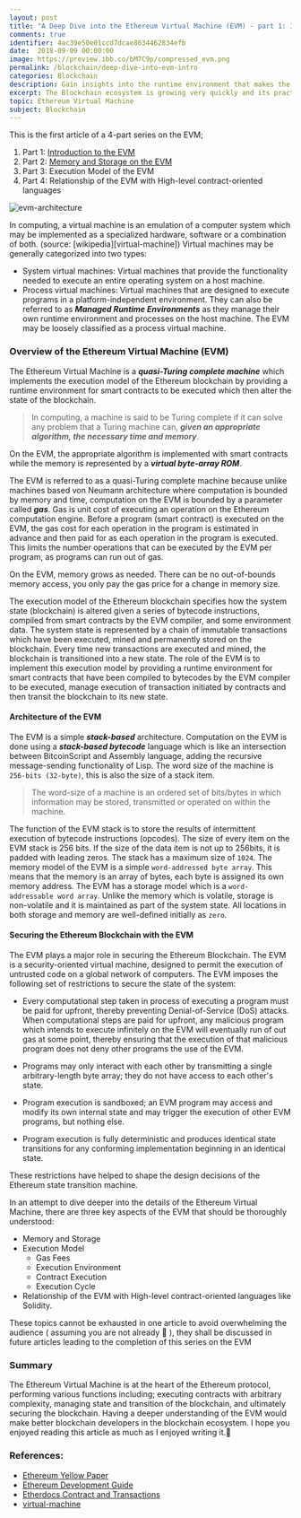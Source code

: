 ```yaml
---
layout: post
title: "A Deep Dive into the Ethereum Virtual Machine (EVM) - part 1: Introduction"
comments: true
identifier: 4ac39e50e01ccd7dcae8634462834efb
date:  2018-09-09 00:00:00 
image: https://preview.ibb.co/bM7C9p/compressed_evm.png
permalink: /blockchain/deep-dive-into-evm-intro
categories: Blockchain
description: Gain insights into the runtime environment that makes the Ethereum Blockchain unique.
excerpt: The Blockchain ecosystem is growing very quickly and its practical applications are being deployed in various industries such as Health, Finance, Music and so on. The Ethereum Blockchain has been largely responsible for this rapid development. The Ethereum Blockchain provides an ideal platform for developers to build and deploy decentralized applications through its virtual machine formally referred to as the Ethereum Virtual Machine (EVM).
topic: Ethereum Virtual Machine
subject: Blockchain
---
```

This is the first article of a 4-part series on the EVM;
1. Part 1: [Introduction to the EVM](/blockchain/deep-dive-into-evm-intro)
2. Part 2: [Memory and Storage on the EVM](/blockchain/deep-dive-into-evm-memory-and-storage)
3. Part 3: Execution Model of the EVM
4. Part 4: Relationship of the EVM with High-level contract-oriented languages


![evm-architecture](https://preview.ibb.co/bM7C9p/compressed_evm.png)

In computing, a virtual machine is an emulation of a computer system which may be 
implemented as a specialized hardware, software or a combination of both. 
(source: [wikipedia][virtual-machine])
Virtual machines may be generally categorized into two types: 
- System virtual machines: Virtual machines that provide the functionality needed to 
execute an entire operating system on a host machine.
- Process virtual machines: Virtual machines that are designed to execute programs 
in a platform-independent environment. They can also be referred to as **_Managed 
Runtime Environments_** as they manage their own runtime environment and processes on 
the host machine. 
The EVM may be loosely classified as a process virtual machine. 

### Overview of the Ethereum Virtual Machine (EVM)
The Ethereum Virtual Machine is a _**quasi-Turing complete machine**_ which implements 
the execution model of the Ethereum blockchain by providing a runtime environment 
for smart contracts to be executed which then alter the state of the blockchain. 
>In computing, a machine is said to be Turing complete if it can solve any problem 
that a Turing machine can, _**given an appropriate algorithm, the necessary time and 
memory**_.

On the EVM, the appropriate algorithm is implemented with smart contracts while the 
memory is represented by a **_virtual byte-array ROM_**.

The EVM is referred to as a quasi-Turing complete machine because unlike machines 
based von Neumann architecture where computation is bounded by memory and time, 
computation on the EVM is bounded by a parameter called _**gas**_.
Gas is unit cost of executing an operation on the Ethereum computation engine.
Before a program (smart contract) is executed on the EVM, the gas cost for each operation in the 
program is estimated in advance and then paid for as each operation in the program 
is executed. This limits the number operations that can be executed by the 
EVM per program, as programs can run out of gas.

On the EVM, memory grows as needed. There can be no out-of-bounds memory access, 
you only pay the gas price for a change in memory size.

The execution model of the Ethereum blockchain specifies how the system state 
(blockchain) is altered given a series of bytecode instructions, compiled from 
smart contracts by the EVM compiler, and some environment data. The system state 
is represented by a chain of immutable transactions which have been executed, 
mined and permanently stored on the blockchain. Every time new transactions are 
executed and mined, the blockchain is transitioned into a new state. 
The role of the EVM is to implement this execution model by providing a runtime 
environment for smart contracts that have been compiled to bytecodes by the EVM 
compiler to be executed, manage execution of transaction initiated by contracts 
and then transit the blockchain to its new state. 

#### Architecture of the EVM
The EVM is a simple _**stack-based**_ architecture. Computation on the EVM is done using 
a _**stack-based bytecode**_ language which is like an intersection between 
BitcoinScript and Assembly language, adding the recursive message-sending 
functionality of Lisp. The word size of the machine is `256-bits (32-byte)`, 
this is also the size of a stack item.

> The word-size of a machine is an ordered set of bits/bytes in which information 
may be stored, transmitted or operated on within the machine.

The function of the EVM stack is to store the results of intermittent execution 
of bytecode instructions (opcodes). The size of every item on the EVM stack is 256 bits. If the size of 
the data item is not up to 256bits, it is padded with leading zeros. 
The stack has a maximum size of `1024`. 
The memory model of the EVM is a simple `word-addressed byte array`. 
This means that the memory is an array of bytes, each byte is assigned its 
own memory address. The EVM has a storage model which is a 
`word-addressable word array`. 
Unlike the memory which is volatile, storage is non-volatile and it is 
maintained as part of the system state. All locations in both storage and 
memory are well-defined initially as `zero`.


#### Securing the Ethereum Blockchain with the EVM
The EVM plays a major role in securing the Ethereum Blockchain. 
The EVM is a security-oriented virtual machine, designed to permit the execution 
of untrusted code on a global network of computers. The EVM imposes the following 
set of restrictions to secure the state of the system:

- Every computational step taken in process of executing a program must be paid for
  upfront, thereby preventing Denial-of-Service (DoS) attacks. When computational 
  steps are paid for upfront, any malicious program which intends to execute 
  infinitely on the EVM will eventually run of out gas at some point, thereby 
  ensuring that the execution of that malicious program does not deny other programs
  the use of the EVM. 
  
- Programs may only interact with each other by transmitting a single 
  arbitrary-length byte array; they do not have access to each other's state.
  
- Program execution is sandboxed; an EVM program may access and modify its own 
  internal state and may trigger the execution of other EVM programs, but nothing else.
  
- Program execution is fully deterministic and produces identical state transitions
  for any conforming implementation beginning in an identical state. 
 
These restrictions have helped to shape the design decisions of the Ethereum state transition machine.

In an attempt to dive deeper into the details of the Ethereum Virtual Machine, there are three key aspects of the EVM that  should be thoroughly understood: 

- Memory and Storage
- Execution Model
   - Gas Fees
   - Execution Environment
   - Contract Execution
   - Execution Cycle
- Relationship of the EVM with High-level contract-oriented languages like Solidity.

These topics cannot be exhausted in one article to avoid overwhelming the audience
 ( assuming you are not already 🙂 ), they shall be discussed in future articles 
 leading to the completion of this series on the EVM
 

### Summary
The Ethereum Virtual Machine is at the heart of the Ethereum protocol, performing 
various functions including; executing contracts with arbitrary complexity, managing
state and transition of the blockchain, and ultimately securing the blockchain. Having 
a deeper understanding of the EVM would make better blockchain developers in the blockchain ecosystem.
I hope you enjoyed reading this article as much as I enjoyed writing it.🙂 

### References:
- [Ethereum Yellow Paper](https://github.com/ethereum/yellowpaper)
- [Ethereum Development Guide](https://github.com/ethereum/wiki/wiki/Ethereum-Development-Tutorial#gas)
- [Etherdocs Contract and Transactions](http://ethdocs.org/en/latest/contracts-and-transactions/developer-tools.html#the-evm)
- [virtual-machine](https://en.wikipedia.org/wiki/Virtual_machine)

